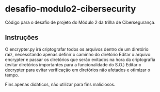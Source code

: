 # desafio-modulo2-cibersecurity
Código para o desafio de projeto do Módulo 2 da trilha de Cibersegurança.

## Instruções

O encrypter.py irá criptografar todos os arquivos dentro de um diretório raiz, necessitando apenas definir o caminho do diretório
Editar o arquivo encrypter e passar os diretórios que serão evitados na hora da criptografia (evitar diretórios importantes para a funcionalidade do S.O.)
Editar o decrypter para evitar verificação em diretórios não afetados e otimizar o tempo.

Fins apenas didáticos, não utilizar para fins maliciosos. 
